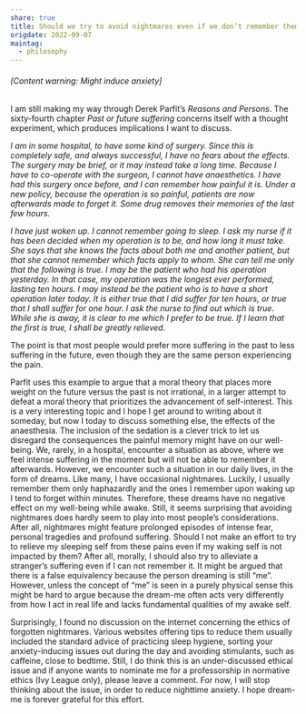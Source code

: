 ```yaml
---
share: true
title: Should we try to avoid nightmares even if we don’t remember them?
origdate: 2022-09-07
maintag:
  - philosophy
---
```

###### [Content warning: Might induce anxiety]

I am still making my way through Derek Parfit’s _Reasons and Persons_. The sixty-fourth chapter _Past or future suffering_ concerns itself with a thought experiment, which produces implications I want to discuss.

_I am in some hospital, to have some kind of surgery. Since this is completely safe, and always successful, I have no fears about the effects. The surgery may be brief, or it may instead take a long time. Because I have to co-operate with the surgeon, I cannot have anaesthetics. I have had this surgery once before, and I can remember how painful it is. Under a new policy, because the operation is so painful, patients are now afterwards made to forget it. Some drug removes their memories of the last few hours._

_I have just woken up. I cannot remember going to sleep. I ask my nurse if it has been decided when my operation is to be, and how long it must take. She says that she knows the facts about both me and another patient, but that she cannot remember which facts apply to whom. She can tell me only that the following is true. I may be the patient who had his operation yesterday. In that case, my operation was the longest ever performed, lasting ten hours. I may instead be the patient who is to have a short operation later today. It is either true that I did suffer for ten hours, or true that I shall suffer for one hour. I ask the nurse to find out which is true. While she is away, it is clear to me which I prefer to be true. If I learn that the first is true, I shall be greatly relieved._

The point is that most people would prefer more suffering in the past to less suffering in the future, even though they are the same person experiencing the pain.

Parfit uses this example to argue that a moral theory that places more weight on the future versus the past is not irrational, in a larger attempt to defeat a moral theory that prioritizes the advancement of self-interest. This is a very interesting topic and I hope I get around to writing about it someday, but now I today to discuss something else, the effects of the anaesthesia. The inclusion of the sedation is a clever trick to let us disregard the consequences the painful memory might have on our well-being. We, rarely, in a hospital, encounter a situation as above, where we feel intense suffering in the moment but will not be able to remember it afterwards. However, we encounter such a situation in our daily lives, in the form of dreams. Like many, I have occasional nightmares. Luckily, I usually remember them only haphazardly and the ones I remember upon waking up I tend to forget within minutes. Therefore, these dreams have no negative effect on my well-being while awake. Still, it seems surprising that avoiding nightmares does hardly seem to play into most people’s considerations. After all, nightmares might feature prolonged episodes of intense fear, personal tragedies and profound suffering. Should I not make an effort to try to relieve my sleeping self from these pains even if my waking self is not impacted by them? After all, morally, I should also try to alleviate a stranger’s suffering even if I can not remember it. It might be argued that there is a false equivalency because the person dreaming is still “me”. However, unless the concept of “me” is seen in a purely physical sense this might be hard to argue because the dream-me often acts very differently from how I act in real life and lacks fundamental qualities of my awake self.

Surprisingly, I found no discussion on the internet concerning the ethics of forgotten nightmares. Various websites offering tips to reduce them usually included the standard advice of practicing sleep hygiene, sorting your anxiety-inducing issues out during the day and avoiding stimulants, such as caffeine, close to bedtime. Still, I do think this is an under-discussed ethical issue and if anyone wants to nominate me for a professorship in normative ethics (Ivy League only), please leave a comment. For now, I will stop thinking about the issue, in order to reduce nighttime anxiety. I hope dream-me is forever grateful for this effort.